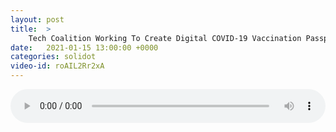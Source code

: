 ```yaml
---
layout: post
title:  >
    Tech Coalition Working To Create Digital COVID-19 Vaccination Passport
date:   2021-01-15 13:00:00 +0000
categories: solidot
video-id: roAIL2Rr2xA
---
```


<audio src="/assets/6557028735d104ea309c9ee82648aa3a.mp3" style="width: 100%;" controls></audio>

